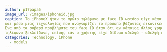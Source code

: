 ```yaml
---
author: p17papa5
image_url: /images/iphoneid.jpg
caption: Το iPhoneX ήταν το πρώτο τηλέφωνο με face ID ωστόσο είχε κάποια σοβαρά προβλήματα. Το face ID χρησιμοποιούσε την camera του τηλεφώνου
και μέσο μιας τεχνολογίας που αναγνωρίζει το πρόσωπο βάζοντας εικονικές κουκκίδες για να αναγνωρίσει τον ιδιοκτήτη και να ανοίξει το τηλέφωνο.
Ένα από τα σοβαρά προβλήματα του face ID ήταν ότι αν κάποιος άλλος χρησιμοποιούσε μια φωτογραφία του χρήστη από τα social media τότε το 
τηλέφωνο ξεκλείδωνε, επίσης εάν ο χρήστης είχε δίδυμο αδελφό - αδελφή που έμοιαζαν μπορούσε να ξεκλειδώσει το τηλέφωνο.
categories: Technology, iPhone
  - models
---
```

